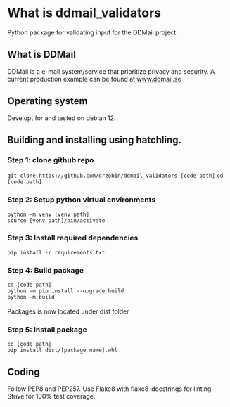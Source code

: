 # What is ddmail_validators
Python package for validating input for the DDMail project.

## What is DDMail
DDMail is a e-mail system/service that prioritize privacy and security. A current production example can be found at www.ddmail.se

## Operating system
Developt for and tested on debian 12.

## Building and installing using hatchling.
### Step 1: clone github repo
`git clone https://github.com/drzobin/ddmail_validators [code path]`
`cd [code path]`<br>

### Step 2: Setup python virtual environments
`python -m venv [venv path]`<br>
`source [venv path]/bin/activate`

### Step 3: Install required dependencies
`pip install -r requirements.txt`

### Step 4: Build package
`cd [code path]`<br>
`python -m pip install --upgrade build`<br>
`python -m build `<br><br>
Packages is now located under dist folder

### Step 5: Install package
`cd [code path]`<br>
`pip install dist/[package name].whl`

## Coding
Follow PEP8 and PEP257. Use Flake8 with flake8-docstrings for linting. Strive for 100% test coverage.
